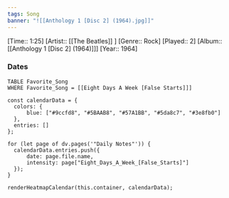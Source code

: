 ```yaml
---
tags: Song  
banner: "![[Anthology 1 [Disc 2] (1964).jpg]]"
---
```

[Time:: 1:25]
[Artist:: [[The Beatles]] ]
[Genre:: Rock]
[Played:: 2]
[Album:: [[Anthology 1 [Disc 2] (1964)]]]
[Year:: 1964]
### Dates
````dataview
TABLE Favorite_Song
WHERE Favorite_Song = [[Eight Days A Week [False Starts]]]
````
  ```dataviewjs
const calendarData = { 
	colors: { 
		blue: ["#9ccfd8", "#5BAAB8", "#57A1BB", "#5da8c7", "#3e8fb0"] 
	}, 
	entries: [] 
}; 

for (let page of dv.pages('"Daily Notes"')) { 
	calendarData.entries.push({ 
		date: page.file.name, 
		intensity: page["Eight_Days_A_Week_[False_Starts]"]
	}); 
} 

renderHeatmapCalendar(this.container, calendarData);
```
